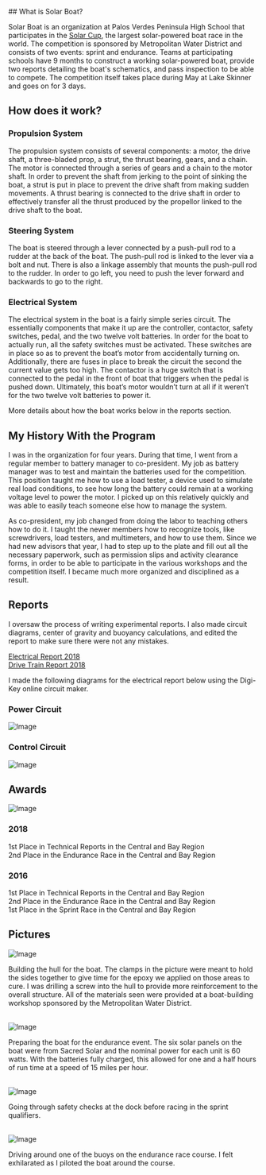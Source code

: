<head>
 <!-- Global site tag (gtag.js) - Google Analytics -->
<script async src="https://www.googletagmanager.com/gtag/js?id=UA-136356923-1"></script>
<script>
  window.dataLayer = window.dataLayer || [];
  function gtag(){dataLayer.push(arguments);}
  gtag('js', new Date());

  gtag('config', 'UA-136356923-1');
</script>

 </head>
## What is Solar Boat?

Solar Boat is an organization at Palos Verdes Peninsula High School that participates in the [Solar Cup](http://www.mwdh2o.com/inthecommunity/education-programs/Pages/Solar-Cup.aspx), the largest solar-powered boat race in the world.
The competition is sponsored by Metropolitan Water District and consists of two events: sprint and endurance.
Teams at participating schools have 9 months to construct a working solar-powered boat, provide two reports detailing the boat's schematics, and pass inspection to be able to compete.
The competition itself takes place during May at Lake Skinner and goes on for 3 days.

## How does it work?

### Propulsion System
The propulsion system consists of several components: a motor, the drive shaft, a three-bladed prop, a strut, the thrust bearing, gears, and a chain. The motor is connected through a series of gears and a chain to the motor shaft. In order to prevent the shaft from jerking to the point of sinking the boat, a strut is put in place to prevent the drive shaft from making sudden movements. A thrust bearing is connected to the drive shaft in order to effectively transfer all the thrust produced by the propellor linked to the drive shaft to the boat.

### Steering System
The boat is steered through a lever connected by a push-pull rod to a rudder at the back of the boat. The push-pull rod is linked to the lever via a bolt and nut. There is also a linkage assembly that mounts the push-pull rod to the rudder. In order to go left, you need to push the lever forward and backwards to go to the right.

### Electrical System
The electrical system in the boat is a fairly simple series circuit. The essentially components that make it up are the controller, contactor, safety switches, pedal, and the two twelve volt batteries. In order for the boat to actually run, all the safety switches must be activated. These switches are in place so as to prevent the boat’s motor from accidentally turning on. Additionally, there are fuses in place to break the circuit the second the current value gets too high. The contactor is a huge switch that is connected to the pedal in the front of boat that triggers when the pedal is pushed down. Ultimately, this boat’s motor wouldn’t turn at all if it weren’t for the two twelve volt batteries to power it.

More details about how the boat works below in the reports section.

## My History With the Program
I was in the organization for four years. During that time, I went from a regular member to battery manager to co-president. My job as battery manager was to test and maintain the batteries used for the competition. This position taught me how to use a load tester, a device used to simulate real load conditions, to see how long the battery could remain at a working voltage level to power the motor. I picked up on this relatively quickly and was able to easily teach someone else how to manage the system. 

As co-president, my job changed from doing the labor to teaching others how to do it. I taught the newer members how to recognize tools, like screwdrivers, load testers, and multimeters, and how to use them. Since we had new advisors that year, I had to step up to the plate and fill out all the necessary paperwork, such as permission slips and activity clearance forms, in order to be able to participate in the various workshops and the competition itself. I became much more organized and disciplined as a result. 

## Reports 

I oversaw the process of writing experimental reports. I also made circuit diagrams, center of gravity and buoyancy calculations, and edited the report to make sure there were not any mistakes.

[Electrical Report 2018](Copy%20of%202018%20Elec%20Report.pdf)<br>
[Drive Train Report 2018](Copy%20of%20Drive%20Train%20Report.pdf)

I made the following diagrams for the electrical report below using the Digi-Key online circuit maker.


### Power Circuit
![Image](Solar-Boat-Power-Circuit.png)
<br>
### Control Circuit
![Image](Solar-Boat-Control-Circuit.png)
<br>

## Awards
![Image](Solar%20Boat%20Awards.jpg)
### 2018
1st Place in Technical Reports in the Central and Bay Region<br>
2nd Place in the Endurance Race in the Central and Bay Region<br>

### 2016
1st Place in Technical Reports in the Central and Bay Region<br>
2nd Place in the Endurance Race in the Central and Bay Region<br>
1st Place in the Sprint Race in the Central and Bay Region<br>

## Pictures 
![Image](Building%20Hull.JPG) <br>
<figcaption> Building the hull for the boat. The clamps in the picture were meant to hold the sides together to give time for the epoxy we applied on those areas to cure. I was drilling a screw into the hull to provide more reinforcement to the overall structure. All of the materials seen were provided at a boat-building workshop sponsored by the Metropolitan Water District. </figcaption> <br>

![Image](Preparing%20Boat.JPG)<br>
<figcaption> Preparing the boat for the endurance event. The six solar panels on the boat were from Sacred Solar and the nominal power for each unit is 60 watts. With the batteries fully charged, this allowed for one and a half hours of run time at a speed of 15 miles per hour.</figcaption> <br>

![Image](At%20The%20Dock.JPG)<br>
<figcaption> Going through safety checks at the dock before racing in the sprint qualifiers. </figcaption><br>

![Image](Driving%20Boat.JPG)<br>
<figcaption> Driving around one of the buoys on the endurance race course. I felt exhilarated as I piloted the boat around the course.</figcaption><br>


